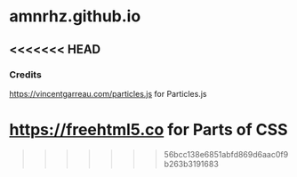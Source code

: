# amnrhz.github.io
<<<<<<< HEAD
---
### Credits
https://vincentgarreau.com/particles.js for Particles.js

https://freehtml5.co for Parts of CSS
=======
>>>>>>> 56bcc138e6851abfd869d6aac0f9b263b3191683
